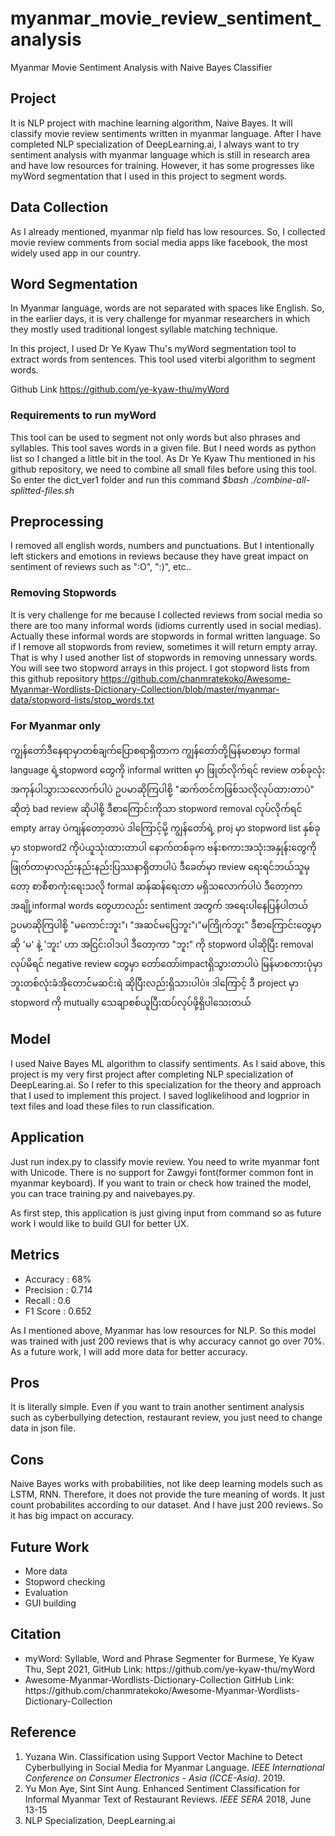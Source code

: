 # myanmar_movie_review_sentiment_analysis
Myanmar Movie Sentiment Analysis with Naive Bayes Classifier

## Project
<p> It is NLP project with machine learning algorithm, Naive Bayes. It will classify movie review sentiments written in myanmar language. After I have completed NLP specialization of DeepLearning.ai, I always want to try sentiment analysis with myanmar language which is still in research area and have low resources for training. However, it has some progresses like myWord segmentation that I used in this project to segment words. </p>

## Data Collection
<p> As I already mentioned, myanmar nlp field has low resources. So, I collected movie review comments from social media apps like facebook, the most widely used app in our country. </p>

## Word Segmentation
<p> In Myanmar language, words are not separated with spaces like English. So, in the earlier days, it is very challenge for myanmar researchers in which they mostly used traditional longest syllable matching technique. </p>
<p>In this project, I used Dr Ye Kyaw Thu's myWord segmentation tool to extract words from sentences. This tool used viterbi algorithm to segment words. </p>

<p>Github Link <a href='https://github.com/ye-kyaw-thu/myWord'>https://github.com/ye-kyaw-thu/myWord</a></p>

### Requirements to run myWord
<p>This tool can be used to segment not only words but also phrases and syllables. This tool saves words in a given file. But I need words as python list so I changed a little bit in the tool. As Dr Ye Kyaw Thu mentioned in his github repository, we need to combine all small files before using this tool. So enter the dict_ver1 folder and run this command <i>$bash ./combine-all-splitted-files.sh</i>
</p>

## Preprocessing
<p> I removed all english words, numbers and punctuations. But I intentionally left stickers and emotions in reviews because they have great impact on sentiment of reviews such as ":O", ":)",  etc..</p>

### Removing Stopwords
<p> It is very challenge for me because I collected reviews from social media so there are too many informal words (idioms currently used in social medias). Actually these informal words are stopwords in formal written language. So if I remove all stopwords from review, sometimes it will return empty array. That is why I used another list of stopwords in removing unnessary words. You will see two stopword arrays in this project. I got stopword lists from this github repository <a href = 'https://github.com/chanmratekoko/Awesome-Myanmar-Wordlists-Dictionary-Collection'>https://github.com/chanmratekoko/Awesome-Myanmar-Wordlists-Dictionary-Collection/blob/master/myanmar-data/stopword-lists/stop_words.txt</a></p>

### For Myanmar only
<p>ကျွန်တော်ဒီနေရာမှာတစ်ချက်ပြောစရာရှိတာက ကျွန်တော်တို့မြန်မာစာမှာ formal language ရဲ့stopword တွေကို informal written မှာ ဖြုတ်လိုက်ရင် review တစ်ခုလုံးအကုန်ပါသွားသလောက်ပါပဲ ဥပမာဆိုကြပါစို့ "ဆက်တင်ကဖြစ်သလိုလုပ်ထားတာပဲ" ဆိုတဲ့ bad review ဆိုပါစို့ ဒီစာကြောင်းကိုသာ stopword removal လုပ်လိုက်ရင် empty array ပဲကျန်တော့တာပဲ ဒါကြောင့်မို့ ကျွန်တော်ရဲ့ proj မှာ stopword list နှစ်ခုမှာ stopword2 ကိုပဲယူသုံးထားတာပါ နောက်တစ်ခုက ဗန်းစကားအသုံးအနှုန်းတွေကို ဖြုတ်တာမှာလည်းနည်းနည်းပြဿနာရှိတာပါပဲ ဒီခေတ်မှာ review ရေးရင်ဘယ်သူမှတော့ စာစီစာကုံးရေးသလို formal ဆန်ဆန်ရေးတာ မရှိသလောက်ပါပဲ ဒီတော့ကာ အချို့informal words တွေဟာလည်း sentiment အတွက် အရေးပါနေပြန်ပါတယ် ဥပမာဆိုကြပါစို့ "မကောင်းဘူး"၊ "အဆင်မပြေဘူး"၊"မကြိုက်ဘူး" ဒီစာကြောင်းတွေမှာဆို 'မ' နဲ့ 'ဘူး' ဟာ အငြင်းဝါဒပါ ဒီတော့ကာ "ဘူး" ကို stopword ပါဆိုပြီး removal လုပ်မိရင် negative review တွေမှာ တော်တော်impactရှိသွားတာပါပဲ မြန်မာစကားပုံမှာ ဘူးတစ်လုံးခံအိုတောင်မဆင်းရဲ ဆိုပြီးလည်းရှိသားပါပဲ။ ဒါကြောင့် ဒီ project မှာ stopword ကို mutually သေချာစစ်ယူပြီးထပ်လုပ်ဖို့ရှိပါသေးတယ်</p>

## Model
<p> I used Naive Bayes ML algorithm to classify sentiments. As I said above, this project is my very first project after completing NLP specialization of DeepLearing.ai. So I refer to this specialization for the theory and approach that I used to implement this project. I saved loglikelihood and logprior in text files and load these files to run classification.</p>

## Application
<p> Just run index.py to classify movie review. You need to write myanmar font with Unicode. There is no support for Zawgyi font(former common font in myanmar keyboard). If you want to train or check how trained the model, you can trace training.py and naivebayes.py.</p>
<p> As first step, this application is just giving input from command so as future work I would like to build GUI for better UX. </p>

## Metrics
<ul>
    <li>Accuracy : 68%</li>
    <li>Precision : 0.714</li>
    <li>Recall : 0.6</li>
    <li>F1 Score : 0.652</li>
</ul>

<p> As I mentioned above, Myanmar has low resources for NLP. So this model was trained with just 200 reviews that is why accuracy cannot go over 70%. As a future work, I will add more data for better accuracy.</p>

## Pros
<p> It is literally simple. Even if you want to train another sentiment analysis such as cyberbullying detection, restaurant review, you just need to change data in json file.</p>

## Cons
<p> Naive Bayes works with probabilities, not like deep learning models such as LSTM, RNN. Therefore, it does not provide the ture meaning of words. It just count probabilites according to our dataset. And I have just 200 reviews. So it has big impact on accuracy.</p>

## Future Work 
<ul>
    <li>More data</li>
    <li>Stopword checking</li>
    <li>Evaluation</li>
    <li>GUI building</li>
</ul>

## Citation
<ul>
<li>myWord: Syllable, Word and Phrase Segmenter for Burmese, Ye Kyaw Thu, Sept 2021, GitHub Link: https://github.com/ye-kyaw-thu/myWord</li>
<li>Awesome-Myanmar-Wordlists-Dictionary-Collection 
GitHub Link: https://github.com/chanmratekoko/Awesome-Myanmar-Wordlists-Dictionary-Collection
</li>
</ul>

## Reference
<ol>
<li>
    Yuzana Win. Classification using Support Vector Machine to Detect Cyberbullying in Social Media for Myanmar Language.<i> IEEE International Conference on Consumer Electronics - Asia (ICCE-Asia)</i>. 2019. 
</li>
<li>
    Yu Mon Aye, Sint Sint Aung. Enhanced Sentiment Classification for Informal
    Myanmar Text of Restaurant Reviews. <i>IEEE SERA</i> 2018, June 13-15
</li>
<li> NLP Specialization, DeepLearning.ai</li>

</ol>
